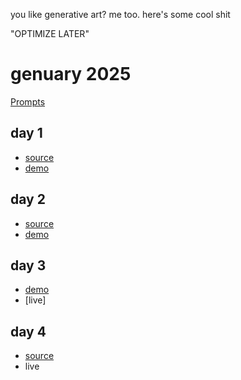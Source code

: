 you like generative art? me too. here's some cool shit

"OPTIMIZE LATER"

# genuary 2025

[Prompts](https://genuary.art/prompts)

## day 1

- [source](https://t.me/brainnoodles42/980)
- [demo](https://t.me/brainnoodles42/1001)

## day 2

- [source](https://t.me/brainnoodles42/986)
- [demo](https://t.me/brainnoodles42/983)

## day 3

- [demo](https://t.me/brainnoodles42/995)
- [live]

## day 4

- [source]()
- live
